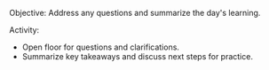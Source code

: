 Objective: Address any questions and summarize the day's learning.


Activity:

- Open floor for questions and clarifications.
- Summarize key takeaways and discuss next steps for practice.